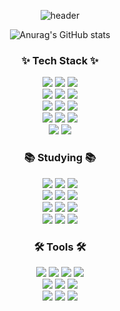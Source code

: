 <div align="center">
  
  ![header](https://capsule-render.vercel.app/api?type=transparent&color=auto&height=150&section=header&text=Welcome%20to%20Taeyeon's%20Github&fontSize=50&fontAlignY=50)
</div>
<div align="center">
  
  ![Anurag's GitHub stats](https://github-readme-stats.vercel.app/api?username=Taeyeon-0314&rank_icon=github&include_all_commits=true&show_icons=true&theme=radical)
  
</div>
<h3 align="center">✨ Tech Stack ✨</h3>
<div align="center"> 
  <img src="https://img.shields.io/badge/java-007396?style=for-the-badge&logo=java&logoColor=white"/>
  <img src="https://img.shields.io/badge/spring-6DB33F?style=for-the-badge&logo=spring&logoColor=white"/>
  <img src="https://img.shields.io/badge/spring Boot-6DB33F?style=for-the-badge&logo=springboot&logoColor=white"/>
  <br />
  <img src="https://img.shields.io/badge/spring Security-6db33f?style=for-the-badge&logo=springsecurity&logoColor=white"/>
  <img src="https://img.shields.io/badge/spring Data JPA-6db33f?style=for-the-badge&logo=spring Data JPA&logoColor=white"/>
  <img src="https://img.shields.io/badge/mysql-4479A1?style=for-the-badge&logo=mysql&logoColor=white"/>
  <br />
  <img src="https://img.shields.io/badge/amazon ec2-FF9900?style=for-the-badge&logo=amazonec2&logoColor=white"/>
  <img src="https://img.shields.io/badge/amazon s3-569A31?style=for-the-badge&logo=amazons3&logoColor=white"/>
  <img src="https://img.shields.io/badge/amazon route53-8C4FFF?style=for-the-badge&logo=amazonroute53&logoColor=white"/>
  <br />
  <img src="https://img.shields.io/badge/maven-02303A?style=for-the-badge&logo=maven&logoColor=white"/>
  <img src="https://img.shields.io/badge/gradle-02303A?style=for-the-badge&logo=gradle&logoColor=white"/>
  <img src="https://img.shields.io/badge/JWT-000000?style=for-the-badge&logo=jsonwebtokens&logoColor=white"/>
  <br />
  <img src="https://img.shields.io/badge/docker-2496ED?style=for-the-badge&logo=docker&logoColor=white"/>
  <img src="https://img.shields.io/badge/nginx-009639?style=for-the-badge&logo=nginx&logoColor=white"/>
  
</div>

<h3 align="center">📚 Studying 📚</h3>
<div align="center">
  
  <img src="https://img.shields.io/badge/react-20232a.svg?style=for-the-badge&logo=react&logoColor=61DAFB" />
  <img src="https://img.shields.io/badge/javascript-F7DF1E.svg?style=for-the-badge&logo=javascript&logoColor=20232a" />
  <img src="https://img.shields.io/badge/typescript-007ACC.svg?style=for-the-badge&logo=typescript&logoColor=white" />
  <br />
  <img src="https://img.shields.io/badge/css3-1572B6.svg?style=for-the-badge&logo=css3&logoColor=white" />
  <img src="https://img.shields.io/badge/styled--components-DB7093?style=for-the-badge&logo=styled-components&logoColor=ffd35b" />
  <img src="https://img.shields.io/badge/tailwindcss-1daabb.svg?style=for-the-badge&logo=tailwind-css&logoColor=white" />
  <br />
  <img src="https://img.shields.io/badge/react router-CA4245?style=for-the-badge&logo=reactrouter&logoColor=white" />
  <img src="https://img.shields.io/badge/React%20Query-FF4154?style=for-the-badge&logo=react%20query&logoColor=white" />
  <img src="https://img.shields.io/badge/Tanstack Query-FF4154?style=for-the-badge&logo=reactquery&logoColor=white" />
  <br />
  <img src="https://img.shields.io/badge/html5-E34F26.svg?style=for-the-badge&logo=html5&logoColor=white" />
  <img src="https://img.shields.io/badge/next.js-000000?style=for-the-badge&logo=next.js&logoColor=white" />
  <img src="https://img.shields.io/badge/Axios-5A29E4?style=for-the-badge&logo=axios&logoColor=white" />
  
</div>


<h3 align="center">🛠 Tools 🛠</h3>
<div align="center">
  
  <img src="https://img.shields.io/badge/git-F05033.svg?style=for-the-badge&logo=git&logoColor=white" />
  <img src="https://img.shields.io/badge/github-181717.svg?style=for-the-badge&logo=github&logoColor=white" />
  <img src="https://img.shields.io/badge/github actions-2088FF.svg?style=for-the-badge&logo=githubactions&logoColor=white" />
  <img src="https://img.shields.io/badge/Notion-F3F3F3.svg?style=for-the-badge&logo=notion&logoColor=black" />
  <br />
  <img src="https://img.shields.io/badge/intellij idea-000000.svg?style=for-the-badge&logo=intellijidea&logoColor=white" />
  <img src="https://img.shields.io/badge/eclipse ide-2C2255.svg?style=for-the-badge&logo=eclipseide&logoColor=white" />
  <img src="https://img.shields.io/badge/figma-F24E1E.svg?style=for-the-badge&logo=figma&logoColor=white" />
  <br />
  <img src="https://img.shields.io/badge/vscode-000000.svg?style=for-the-badge&logo=vscode&logoColor=white" />
  <img src="https://img.shields.io/badge/datagrip-000000.svg?style=for-the-badge&logo=datagrip&logoColor=white" />
  <img src="https://img.shields.io/badge/postman-FF6C37.svg?style=for-the-badge&logo=postman&logoColor=white" />
  
</div>
